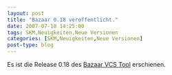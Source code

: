 ```yaml
---
layout: post
title: "Bazaar 0.18 veroffentlicht."
date: 2007-07-18 14:25:00
tags: SKM,Neuigkeiten,Neue Versionen
categories: [SKM,Neuigkeiten,Neue Versionen]
post-type: blog
---
```

Es ist die Release 0.18 des [Bazaar VCS Tool](http://bazaar-vcs.org/) erschienen. 
